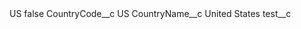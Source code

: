 <?xml version="1.0" encoding="UTF-8"?>
<CustomMetadata xmlns="http://soap.sforce.com/2006/04/metadata" xmlns:xsi="http://www.w3.org/2001/XMLSchema-instance" xmlns:xsd="http://www.w3.org/2001/XMLSchema">
    <label>US</label>
    <protected>false</protected>
    <values>
        <field>CountryCode__c</field>
        <value xsi:type="xsd:string">US</value>
    </values>
    <values>
        <field>CountryName__c</field>
        <value xsi:type="xsd:string">United States</value>
    </values>
    <values>
        <field>test__c</field>
        <value xsi:nil="true"/>
    </values>
</CustomMetadata>
